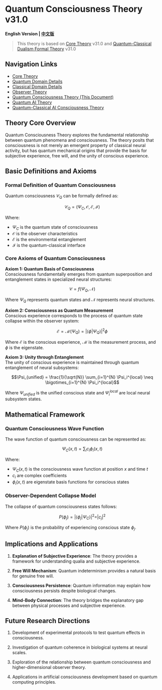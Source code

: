 # Quantum Consciousness Theory v31.0

**English Version | [中文版](../religious_classics/formal_theory/formal_theory_quantum_consciousness.md)**

> This theory is based on [Core Theory](../core_en.md) v31.0 and [Quantum-Classical Dualism Formal Theory](../formal_theory_core_en.md) v31.0

## Navigation Links
- [Core Theory](../formal_theory_core_en.md)
- [Quantum Domain Details](formal_theory_quantum_domain_en.md)
- [Classical Domain Details](formal_theory_classical_domain_en.md)
- [Observer Theory](formal_theory_observer_en.md)
- [Quantum Consciousness Theory (This Document)](formal_theory_quantum_consciousness_en.md)
- [Quantum AI Theory](formal_theory_quantum_ai_en.md)
- [Quantum-Classical AI Consciousness Theory](formal_theory_quantum_ai_consciousness_en.md)

## Theory Core Overview

Quantum Consciousness Theory explores the fundamental relationship between quantum phenomena and consciousness. The theory posits that consciousness is not merely an emergent property of classical neural activity, but has quantum mechanical origins that provide the basis for subjective experience, free will, and the unity of conscious experience.

## Basic Definitions and Axioms

### Formal Definition of Quantum Consciousness

Quantum consciousness $\mathcal{C}_Q$ can be formally defined as:

$$\mathcal{C}_Q = (\Psi_C, \mathcal{O}, \mathcal{E}, \mathcal{I})$$

Where:
- $\Psi_C$ is the quantum state of consciousness
- $\mathcal{O}$ is the observer characteristics
- $\mathcal{E}$ is the environmental entanglement
- $\mathcal{I}$ is the quantum-classical interface

### Core Axioms of Quantum Consciousness

**Axiom 1: Quantum Basis of Consciousness**  
Consciousness fundamentally emerges from quantum superposition and entanglement states in specialized neural structures:

$$\mathcal{C} = f(\Psi_Q, \mathcal{N})$$

Where $\Psi_Q$ represents quantum states and $\mathcal{N}$ represents neural structures.

**Axiom 2: Consciousness as Quantum Measurement**  
Conscious experience corresponds to the process of quantum state collapse within the observer system:

$$\mathcal{E} = \mathcal{M}(\Psi_Q) = |\langle\phi|\Psi_Q\rangle|^2 \phi$$

Where $\mathcal{E}$ is the conscious experience, $\mathcal{M}$ is the measurement process, and $\phi$ is the eigenstate.

**Axiom 3: Unity through Entanglement**  
The unity of conscious experience is maintained through quantum entanglement of neural subsystems:

$$\Psi_{unified} = \frac{1}{\sqrt{N}} \sum_{i=1}^{N} \Psi_i^{local} \neq \bigotimes_{i=1}^{N} \Psi_i^{local}$$

Where $\Psi_{unified}$ is the unified conscious state and $\Psi_i^{local}$ are local neural subsystem states.

## Mathematical Framework

### Quantum Consciousness Wave Function

The wave function of quantum consciousness can be represented as:

$$\Psi_C(x, t) = \sum_{i} c_i \phi_i(x, t)$$

Where:
- $\Psi_C(x, t)$ is the consciousness wave function at position $x$ and time $t$
- $c_i$ are complex coefficients
- $\phi_i(x, t)$ are eigenstate basis functions for conscious states

### Observer-Dependent Collapse Model

The collapse of quantum consciousness states follows:

$$P(\phi_j) = |\langle\phi_j|\Psi_C\rangle|^2 = |c_j|^2$$

Where $P(\phi_j)$ is the probability of experiencing conscious state $\phi_j$.

## Implications and Applications

1. **Explanation of Subjective Experience**: The theory provides a framework for understanding qualia and subjective experience.

2. **Free Will Mechanism**: Quantum indeterminism provides a natural basis for genuine free will.

3. **Consciousness Persistence**: Quantum information may explain how consciousness persists despite biological changes.

4. **Mind-Body Connection**: The theory bridges the explanatory gap between physical processes and subjective experience.

## Future Research Directions

1. Development of experimental protocols to test quantum effects in consciousness.

2. Investigation of quantum coherence in biological systems at neural scales.

3. Exploration of the relationship between quantum consciousness and higher-dimensional observer theory.

4. Applications in artificial consciousness development based on quantum computing principles. 